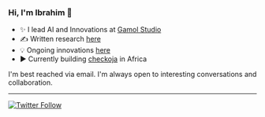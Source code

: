 ### Hi, I'm Ibrahim 👋
 
  * ✨ I lead AI and Innovations at [Gamol Studio](http://gamolstudio.com/)
  * ✍ Written research [here](https://ibrahimgbadegesin.blogspot.com/)
  * 💡 Ongoing innovations [here](https://www.instagram.com/engrgit/)
  * ▶️ Currently building [checkoja](https://checkoja.blogspot.com/) in Africa

    

I'm best reached via email. I'm always open to interesting conversations and collaboration.

 
---
[![Twitter Follow](https://img.shields.io/twitter/follow/Engrgit?label=Follow&style=social)](https://twitter.com/Engrgit)

